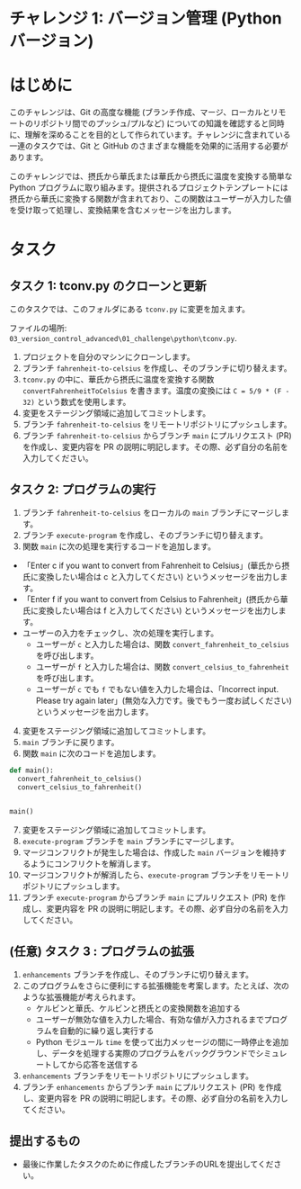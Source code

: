 # チャレンジ 1: バージョン管理 (Pythonバージョン)

# はじめに

このチャレンジは、Git の高度な機能 (ブランチ作成、マージ、ローカルとリモートのリポジトリ間でのプッシュ/プルなど) についての知識を確認すると同時に、理解を深めることを目的として作られています。チャレンジに含まれている一連のタスクでは、Git と GitHub のさまざまな機能を効果的に活用する必要があります。

このチャレンジでは、摂氏から華氏または華氏から摂氏に温度を変換する簡単な Python プログラムに取り組みます。提供されるプロジェクトテンプレートには摂氏から華氏に変換する関数が含まれており、この関数はユーザーが入力した値を受け取って処理し、変換結果を含むメッセージを出力します。

# タスク

## タスク 1: tconv.py のクローンと更新

このタスクでは、このフォルダにある `tconv.py` に変更を加えます。

ファイルの場所: `03_version_control_advanced\01_challenge\python\tconv.py`.

1. プロジェクトを自分のマシンにクローンします。
2. ブランチ `fahrenheit-to-celsius` を作成し、そのブランチに切り替えます。
3. `tconv.py` の中に、華氏から摂氏に温度を変換する関数 `convertFahrenheitToCelsius` を書きます。温度の変換には `C = 5/9 * (F - 32)` という数式を使用します。
4. 変更をステージング領域に追加してコミットします。
5. ブランチ `fahrenheit-to-celsius` をリモートリポジトリにプッシュします。
6. ブランチ `fahrenheit-to-celsius` からブランチ `main` にプルリクエスト (PR) を作成し、変更内容を PR の説明に明記します。その際、必ず自分の名前を入力してください。

## タスク 2: プログラムの実行

1. ブランチ `fahrenheit-to-celsius` をローカルの `main` ブランチにマージします。
2. ブランチ `execute-program` を作成し、そのブランチに切り替えます。
3. 関数 `main` に次の処理を実行するコードを追加します。

- 「Enter c if you want to convert from Fahrenheit to Celsius」(華氏から摂氏に変換したい場合は c と入力してください) というメッセージを出力します。
- 「Enter f if you want to convert from Celsius to Fahrenheit」(摂氏から華氏に変換したい場合は f と入力してください) というメッセージを出力します。
- ユーザーの入力をチェックし、次の処理を実行します。
  - ユーザーが `c` と入力した場合は、関数 `convert_fahrenheit_to_celsius` を呼び出します。
  - ユーザーが `f` と入力した場合は、関数 `convert_celsius_to_fahrenheit` を呼び出します。
  - ユーザーが `c` でも `f` でもない値を入力した場合は、「Incorrect input. Please try again later」(無効な入力です。後でもう一度お試しください) というメッセージを出力します。

4. 変更をステージング領域に追加してコミットします。
5. `main` ブランチに戻ります。
6. 関数 `main` に次のコードを追加します。

```python
def main():
  convert_fahrenheit_to_celsius()
  convert_celsius_to_fahrenheit()
 

main()
```

7. 変更をステージング領域に追加してコミットします。
8. `execute-program` ブランチを `main` ブランチにマージします。
9. マージコンフリクトが発生した場合は、作成した `main` バージョンを維持するようにコンフリクトを解消します。
10. マージコンフリクトが解消したら、`execute-program` ブランチをリモートリポジトリにプッシュします。
11. ブランチ `execute-program` からブランチ `main` にプルリクエスト (PR) を作成し、変更内容を PR の説明に明記します。その際、必ず自分の名前を入力してください。

## (任意) タスク 3 : プログラムの拡張

1. `enhancements` ブランチを作成し、そのブランチに切り替えます。
2. このプログラムをさらに便利にする拡張機能を考案します。たとえば、次のような拡張機能が考えられます。
   - ケルビンと華氏、ケルビンと摂氏との変換関数を追加する
   - ユーザーが無効な値を入力した場合、有効な値が入力されるまでプログラムを自動的に繰り返し実行する
   - Python モジュール `time` を使って出力メッセージの間に一時停止を追加し、データを処理する実際のプログラムをバックグラウンドでシミュレートしてから応答を送信する
3. `enhancements` ブランチをリモートリポジトリにプッシュします。
4. ブランチ `enhancements` からブランチ `main` にプルリクエスト (PR) を作成し、変更内容を PR の説明に明記します。その際、必ず自分の名前を入力してください。

## 提出するもの

- 最後に作業したタスクのために作成したブランチのURLを提出してください。